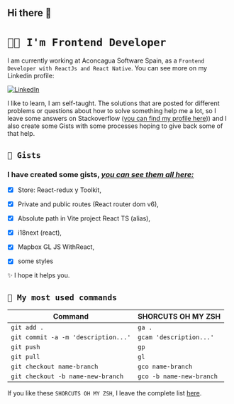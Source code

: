 ## Hi there 👋

# `👩‍💻 I'm Frontend Developer`

I am currently working at Aconcagua Software Spain, as a `Frontend Developer with ReactJs and React Native`. You can see more on my Linkedin profile:

<a href="https://www.linkedin.com/in/luciaaldanacastillo" target="_blank"><img alt="LinkedIn" src="https://img.shields.io/badge/linkedin-%230077B5.svg?&style=for-the-badge&logo=linkedin&logoColor=white" /></a>

I like to learn, I am self-taught. The solutions that are posted for different problems or questions about how to solve something help me a lot, so I leave some answers on Stackoverflow ([you can find my profile here](https://stackoverflow.com/users/19827435/lucia-aldana))) and I also create some Gists with some processes hoping to give back some of that help.

## `🌟 Gists`

### I have created some gists, [_you can see them all here:_](https://gist.github.com/luciaaldana)

- [X] Store: React-redux y Toolkit, 

- [X] Private and public routes (React router dom v6),

- [X] Absolute path in Vite project React TS (alias), 

- [X] i18next (react),

- [X] Mapbox GL JS WithReact,

- [X] some styles

✨ I hope it helps you.

## `🤖 My most used commands`

| Command | SHORCUTS OH MY ZSH |
|--|--|
| `git add .` | `ga .` |
|`git commit -a -m 'description...'` | `gcam 'description...' `| 
|`git push` | `gp`| 
|`git pull` | `gl`| 
|`git checkout name-branch` | `gco name-branch`| 
|`git checkout -b name-new-branch` | `gco -b name-new-branch`|

If you like these `SHORCUTS OH MY ZSH`, I leave the complete list [here](https://kapeli.com/cheat_sheets/Oh-My-Zsh_Git.docset/Contents/Resources/Documents/index).
